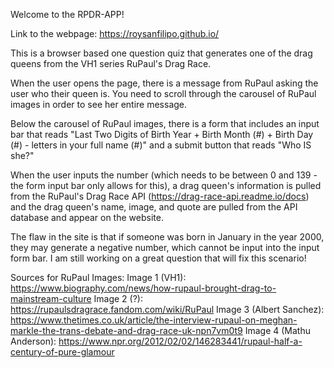 Welcome to the RPDR-APP!

Link to the webpage: https://roysanfilipo.github.io/

This is a browser based one question quiz that generates one of the drag queens from the VH1 series RuPaul's Drag Race.  

When the user opens the page, there is a message from RuPaul asking the user who their queen is. You need to scroll through the carousel of RuPaul images in order to see her entire message.

Below the carousel of RuPaul images, there is a form that includes an input bar  that reads "Last Two Digits of Birth Year + Birth Month (#) + Birth Day (#) - letters in your full name (#)" and a submit button that reads "Who IS she?"

When the user inputs the number (which needs to be between 0 and 139 - the form input bar only allows for this), a drag queen's information is pulled from the RuPaul's Drag Race API (https://drag-race-api.readme.io/docs) and the drag queen's name, image, and quote are pulled from the API database and appear on the website.

The flaw in the site is that if someone was born in January in the year 2000, they may generate a negative number, which cannot be input into the input form bar. I am still working on a great question that will fix this scenario! 

Sources for RuPaul Images:
Image 1 (VH1): https://www.biography.com/news/how-rupaul-brought-drag-to-mainstream-culture
Image 2 (?): https://rupaulsdragrace.fandom.com/wiki/RuPaul
Image 3 (Albert Sanchez): https://www.thetimes.co.uk/article/the-interview-rupaul-on-meghan-markle-the-trans-debate-and-drag-race-uk-npn7vm0t9
Image 4 (Mathu Anderson): https://www.npr.org/2012/02/02/146283441/rupaul-half-a-century-of-pure-glamour
